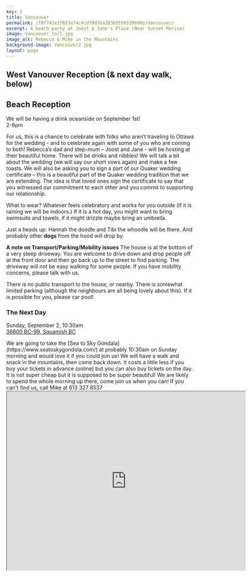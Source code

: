 ```yaml
---
key: 2
title: Vancouver
permalink: /f9f742e1f653a74c4cd78d7ea283b5556539b96b/Vancouver/
excerpt: A beach party at Joost & Jane's Place (Near Sunset Marina)
image: Vancouver_tall.jpg
image_alt: Rebecca & Mike in the Mountains
background-image: Vancouver2.jpg
layout: page
---
```


## West Vanouver Reception **(& next day walk, below)**


## Beach Reception

<p>
We will be having a drink oceanside on September 1st!
<br />
2-6pm
<br />
</p>

For us, this is a chance to celebrate with folks who aren’t traveling to Ottawa for the wedding - and to celebrate again with some of you who are coming to both! Rebecca’s dad and step-mum – Joost and Jane - will be hosting at their beautiful home. 
There will be drinks and nibbles! We will talk a bit about the wedding (we will say our short vows again) and make a few toasts. We will also be asking you to sign a part of our Quaker wedding certificate – this is a beautiful part of the Quaker wedding tradition that we are extending. The idea is that loved ones sign the certificate to say that you witnessed our commitment to each other and you commit to supporting our relationship. 

What to wear? Whatever feels celebratory and works for you outside (if it is raining we will be indoors.) If it is a hot day, you might want to bring swimsuits and towels, if it might drizzle maybe bring an umbrella.

Just a heads up: Hannah the doodle and Tibi the whoodle will be there. And probably other **dogs** from the hood will drop by.

**A note on Transport/Parking/Mobility issues**
The house is at the bottom of a very steep driveway. You are welcome to drive down and drop people off at the front door and then go back up to the street to find parking. The driveway will not be easy walking for some people. If you have mobility concerns, please talk with us.

There is no public transport to the house, or nearby. There is somewhat limited parking (although the neighbours are all being lovely about this). If it is possible for you, please car pool!

### The Next Day

<p>
Sunday, September 2, 10:30am 
<br />
<a href="https://www.seatoskygondola.com/visit/how-get-here">36800 BC-99, Squamish BC</a>
</p>  
We are going to take the [Sea to Sky Gondala](https://www.seatoskygondola.com/) at probably 10:30am on Sunday morning and would love it if you could join us! We will have a walk and snack in the mountains, then come back down. It costs a little less if you buy your tickets in advance (online) but you can also buy tickets on the day. It is not super cheap but it is supposed to be super beautiful! We are likely to spend the whole morning up there, come join us when you can! If you can't find us, call Mike at 613 327 8537


<iframe src="https://www.google.com/maps/d/embed?mid=108VAJJzX_zSbEFxR6qjCljE-xvbz9ges" width="640" height="480"></iframe>
